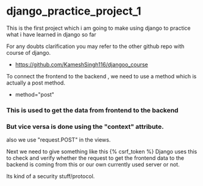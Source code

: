 # django_practice_project_1
This is the first project which i am going to make using django to practice what i have learned in django so far

For any doubts clarification you may refer to the other github repo with course of django.
- https://github.com/KameshSingh116/djangoo_course

To connect the frontend to the backend , we need to use a method which is actually a post method.

- method="post"
### This is used to get the data from frontend to the backend
### But vice versa is done using the "context" attribute.

also we use "request.POST" in the views.

Next we need to give something like this {% csrf_token %}
Django uses this to check and verify whether the request to get the frontend data to the backend is coming from this or our own currently used server or not.

Its kind of a security stuff/protocol.
